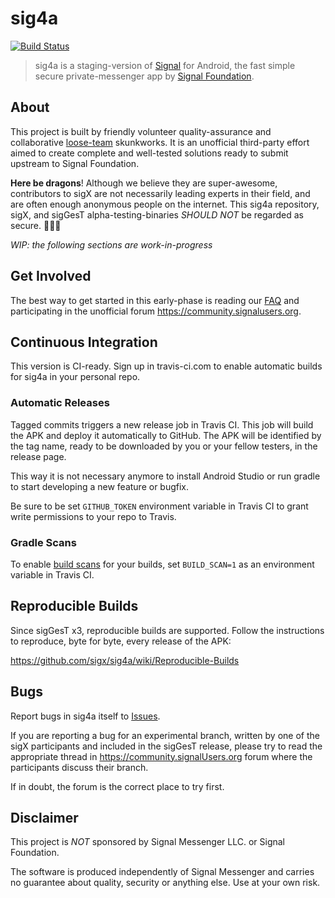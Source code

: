 # sig4a

[![Build Status](https://travis-ci.com/sigx/sig4a.svg?branch=master)](https://travis-ci.com/sigx/sig4a)

> sig4a is a staging-version of [Signal](https://github.com/signalapp/Signal-Android) for Android, the fast simple secure private-messenger app by [Signal Foundation](https://signal.org).

## About

This project is built by friendly volunteer quality-assurance and collaborative [loose-team](https://en.wikipedia.org/wiki/History_of_Wikipedia#Formulation_of_the_concept) skunkworks. It is an unofficial third-party effort aimed to create complete and well-tested solutions ready to submit upstream to Signal Foundation.

**Here be dragons**! Although we believe they are super-awesome, contributors to sigX are not necessarily leading experts in their field, and are often enough anonymous people on the internet. This sig4a repository, sigX, and sigGesT alpha-testing-binaries *SHOULD NOT* be regarded as secure. 🐉🐉🐉

*WIP: the following sections are work-in-progress*

## Get Involved

The best way to get started in this early-phase is reading our [FAQ](https://github.com/sigx/sigX.github.io/wiki/FAQ) and participating in the unofficial forum https://community.signalusers.org.

## Continuous Integration

This version is CI-ready. Sign up in travis-ci.com to enable automatic builds for sig4a in your personal repo.

### Automatic Releases

Tagged commits triggers a new release job in Travis CI. This job will build the APK and deploy it automatically to GitHub. The APK will be identified by the tag name, ready to be downloaded by you or your fellow testers, in the release page.

This way it is not necessary anymore to install Android Studio or run gradle to start developing a new feature or bugfix.

Be sure to be set `GITHUB_TOKEN`  environment variable in Travis CI to grant write permissions to your repo to Travis.

### Gradle Scans

To enable [build scans](https://scans.gradle.com/) for your builds, set `BUILD_SCAN=1` as an environment variable in Travis CI.

## Reproducible Builds

Since sigGesT x3, reproducible builds are supported. Follow the instructions to reproduce, byte for byte, every release of the APK:

https://github.com/sigx/sig4a/wiki/Reproducible-Builds

## Bugs

Report bugs in sig4a itself to [Issues](https://github.com/sigx/sig4a/issues).

If you are reporting a bug for an experimental branch, written by one of the sigX participants and included in the sigGesT release, please try to read the appropriate thread in https://community.signalUsers.org forum where the participants discuss their branch.

If in doubt, the forum is the correct place to try first.

## Disclaimer

This project is *NOT* sponsored by Signal Messenger LLC. or Signal Foundation.

The software is produced independently of Signal Messenger and carries no guarantee about quality, security or anything else. Use at your own risk.
